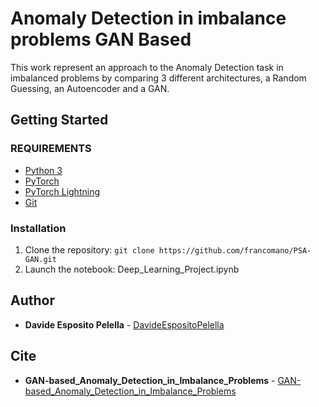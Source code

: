 # Anomaly Detection in imbalance problems GAN Based
This work represent an approach to the Anomaly Detection task in imbalanced problems by comparing 3 different architectures, a Random Guessing, an Autoencoder and a GAN.

## Getting Started

### REQUIREMENTS
* [Python 3](https://www.python.org/downloads/)
* [PyTorch](https://pytorch.org/)
* [PyTorch Lightning](https://lightning.ai/)
* [Git](https://git-scm.com/downloads)

### Installation
 1. Clone the repository: `git clone https://github.com/francomano/PSA-GAN.git` 
 2. Launch the notebook: Deep_Learning_Project.ipynb

## Author 
* **Davide Esposito Pelella** - [DavideEspositoPelella](https://github.com/DavideEspositoPelella)

## Cite
* **GAN-based_Anomaly_Detection_in_Imbalance_Problems** - [GAN-based_Anomaly_Detection_in_Imbalance_Problems](https://paperswithcode.com/paper/gan-based-anomaly-detection-in-imbalance)
